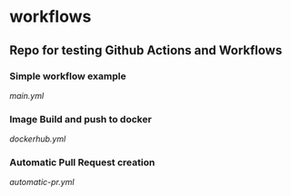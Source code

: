 # workflows

## Repo for testing Github Actions and Workflows

### Simple workflow example
*main.yml*

### Image Build and push to docker
*dockerhub.yml*

### Automatic Pull Request creation
*automatic-pr.yml*


